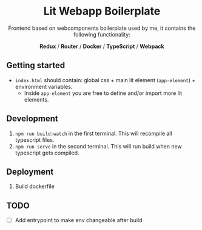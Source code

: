 <div align="center">

# Lit Webapp Boilerplate

Frontend based on webcomponents boilerplate used by me, it contains the following functionality:

**Redux** / **Router** / **Docker** / **TypeScript** / **Webpack**

</div>

## Getting started

- `index.html` should contain: global css + main lit element (`app-element`) + environment variables.
  - Inside `app-element` you are free to define and/or import more lit elements.

## Development

1. `npm run build:watch` in the first terminal. This will recompile all typescript files.
2. `npm run serve` in the second terminal. This will run build when new typescript gets compiled.

## Deployment

1. Build dockerfile

## TODO

- [ ] Add entrypoint to make env changeable after build
